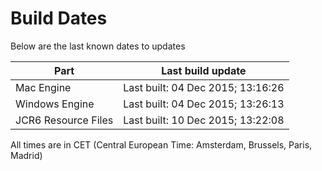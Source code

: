 # Build Dates

Below are the last known dates to updates

Part | Last build update
-----|-----
Mac Engine | Last built: 04 Dec 2015; 13:16:26
Windows Engine | Last built: 04 Dec 2015; 13:26:13
JCR6 Resource Files | Last built: 10 Dec 2015; 13:22:08
All times are in CET (Central European Time: Amsterdam, Brussels, Paris, Madrid)



